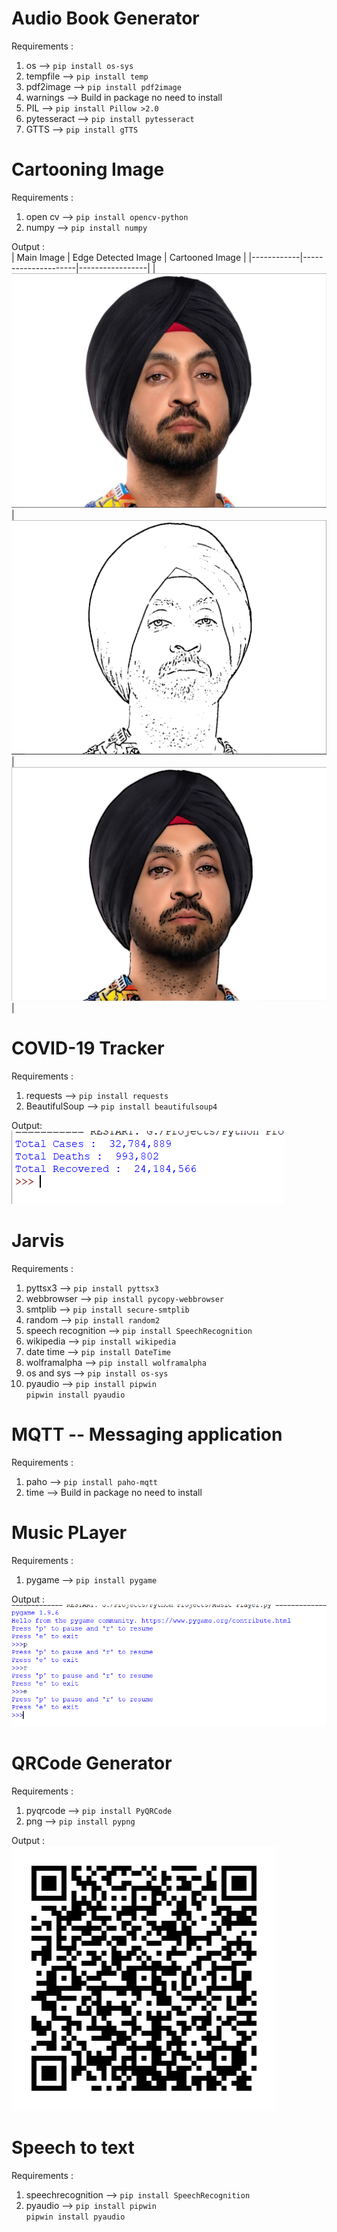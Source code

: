 #  Audio Book Generator

Requirements :  
  1. os --> `pip install os-sys`
  2. tempfile --> `pip install temp`
  3. pdf2image -->  `pip install pdf2image`
  4. warnings --> Build in package no need to install
  5. PIL --> `pip install Pillow >2.0`
  6. pytesseract --> `pip install pytesseract`
  7. GTTS --> `pip install gTTS`
  
# Cartooning Image 
  
Requirements :      
  1. open cv --> `pip install opencv-python`    
  2. numpy --> `pip install numpy`
    
  Output :  
   | Main Image | Edge Detected Image | Cartooned Image |
   |------------|---------------------|-----------------|
   | ![](Images/main_picture.PNG) | ![](Images/edges_detected.PNG) | ![](Images/cartooned_picture.PNG) |
   
# COVID-19 Tracker

Requirements :  
  1. requests --> `pip install requests`  
  2. BeautifulSoup --> `pip install beautifulsoup4`  
  
  Output:   
  ![](Images/covid-19%20tracker%20output.PNG)  
  
# Jarvis 

Requirements :   
  1. pyttsx3 --> `pip install pyttsx3`    
  2. webbrowser --> `pip install pycopy-webbrowser`  
  3. smtplib --> `pip install secure-smtplib`  
  4. random --> `pip install random2`    
  5. speech recognition --> `pip install SpeechRecognition`
  6. wikipedia --> `pip install wikipedia`    
  7. date time --> `pip install DateTime`  
  8. wolframalpha --> `pip install wolframalpha`  
  9. os and sys --> `pip install os-sys`    
  10. pyaudio --> `pip install pipwin`         
                  `pipwin install pyaudio`  
  
# MQTT -- Messaging  application

Requirements :  
  1. paho --> `pip install paho-mqtt`  
  2. time --> Build in package no need to install  
  
# Music PLayer 

Requirements :  
  1. pygame --> `pip install pygame`  

Output :    
![](Images/music_player_output.PNG)

# QRCode Generator 

Requirements :  
  1. pyqrcode --> `pip install PyQRCode`  
  2. png --> `pip install pypng`  
  
Output :  
![](Images/myqrcode.png)

# Speech to text

Requirements :  
  1. speechrecognition --> `pip install SpeechRecognition`  
  2. pyaudio --> `pip install pipwin`       
                 `pipwin install pyaudio`  
